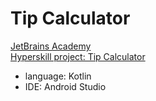 # Tip Calculator

[JetBrains Academy](https://hyperskill.org/join/e1071422d)  
[Hyperskill project: Tip Calculator](https://hyperskill.org/projects/158)  

- language: Kotlin
- IDE: Android Studio
